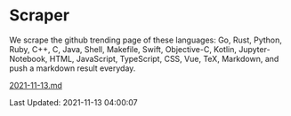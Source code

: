 # Scraper

We scrape the github trending page of these languages: Go, Rust, Python, Ruby, C++, C, Java, Shell, Makefile, Swift, Objective-C, Kotlin, Jupyter-Notebook, HTML, JavaScript, TypeScript, CSS, Vue, TeX, Markdown, and push a markdown result everyday.

[2021-11-13.md](https://github.com/yangwenmai/github-trending-backup/blob/master/2021-11-13.md)

Last Updated: 2021-11-13 04:00:07
